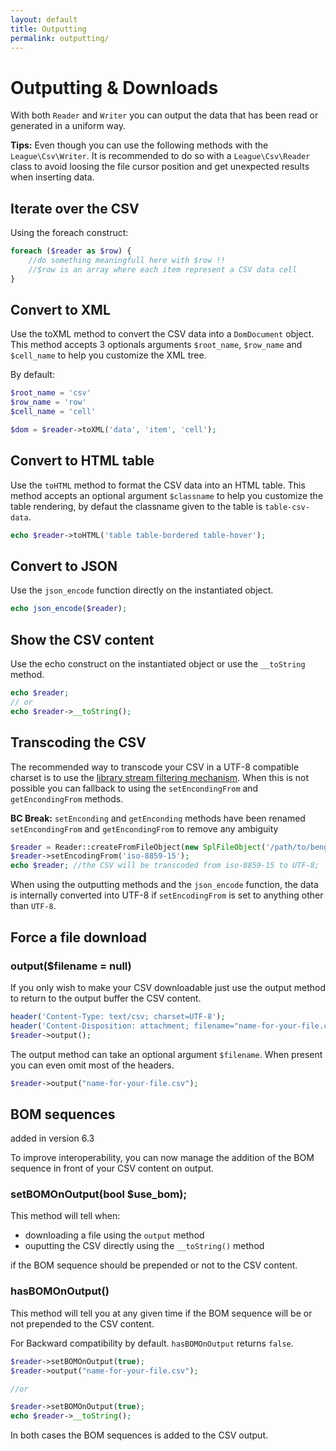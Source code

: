 ```yaml
---
layout: default
title: Outputting
permalink: outputting/
---
```


# Outputting & Downloads

With both `Reader` and `Writer` you can output the data that has been read or
generated in a uniform way.

<p class="message-info"><strong>Tips:</strong> Even though you can use the following methods with the <code>League\Csv\Writer</code>. It is recommended to do so with a <code>League\Csv\Reader</code> class to avoid loosing the file cursor position and get unexpected results when inserting data.</p>

## Iterate over the CSV

Using the foreach construct:

~~~php
foreach ($reader as $row) {
    //do something meaningfull here with $row !!
    //$row is an array where each item represent a CSV data cell
}
~~~

## Convert to XML

Use the toXML method to convert the CSV data into a `DomDocument` object. This
method accepts 3 optionals arguments `$root_name`, `$row_name` and `$cell_name`
to help you customize the XML tree.

By default:

~~~php
$root_name = 'csv'
$row_name = 'row'
$cell_name = 'cell'
~~~

~~~php
$dom = $reader->toXML('data', 'item', 'cell');
~~~

## Convert to HTML table

Use the `toHTML` method to format the CSV data into an HTML table. This method
accepts an optional argument `$classname` to help you customize the table
rendering, by defaut the classname given to the table is `table-csv-data`.

~~~php
echo $reader->toHTML('table table-bordered table-hover');
~~~

## Convert to JSON

Use the `json_encode` function directly on the instantiated object.

~~~php
echo json_encode($reader);
~~~

## Show the CSV content

Use the echo construct on the instantiated object or use the `__toString` method.

~~~php
echo $reader;
// or
echo $reader->__toString();
~~~

## Transcoding the CSV

The recommended way to transcode your CSV in a UTF-8 compatible charset is to use the <a href="/filtering/">library stream filtering mechanism</a>. When this is not possible you can fallback to using the `setEncondingFrom` and `getEncondingFrom` methods.

<p class="message-warning"><strong>BC Break:</strong> <code>setEnconding</code> and <code>getEnconding</code> methods have been renamed <code>setEncondingFrom</code> and <code>getEncondingFrom</code> to remove any ambiguity</p>

~~~php
$reader = Reader::createFromFileObject(new SplFileObject('/path/to/bengali.csv'));
$reader->setEncodingFrom('iso-8859-15');
echo $reader; //the CSV will be transcoded from iso-8859-15 to UTF-8;
~~~

When using the outputting methods and the `json_encode` function, the data is internally converted into UTF-8 if `setEncodingFrom` is set to anything other than `UTF-8`.

## Force a file download

### output($filename = null)

If you only wish to make your CSV downloadable just use the output method to
return to the output buffer the CSV content.

~~~php
header('Content-Type: text/csv; charset=UTF-8');
header('Content-Disposition: attachment; filename="name-for-your-file.csv"');
$reader->output();
~~~

The output method can take an optional argument `$filename`. When present you
can even omit most of the headers.

~~~php
$reader->output("name-for-your-file.csv");
~~~

## BOM sequences

<p class="message-notice">added in version 6.3</p>

To improve interoperability, you can now manage the addition of the BOM sequence in front of your CSV content on output.

### setBOMOnOutput(bool $use_bom);

This method will tell when:
- downloading a file using the `output` method
- ouputting the CSV directly using the `__toString()` method

if the BOM sequence should be prepended or not to the CSV content.

### hasBOMOnOutput()

This method will tell you at any given time if the BOM sequence will be or not prepended to the CSV content.

<p class="message-info">For Backward compatibility by default. <code>hasBOMOnOutput</code> returns <code>false</code>.</p>

~~~php
$reader->setBOMOnOutput(true);
$reader->output("name-for-your-file.csv");

//or

$reader->setBOMOnOutput(true);
echo $reader->__toString();
~~~

In both cases the BOM sequences is added to the CSV output.
